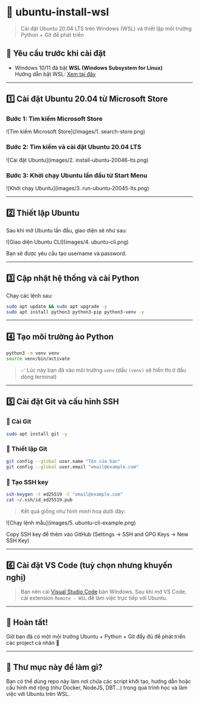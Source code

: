 # 🐧 ubuntu-install-wsl

> Cài đặt Ubuntu 20.04 LTS trên Windows (WSL) và thiết lập môi trường Python + Git để phát triển

## 🔧 Yêu cầu trước khi cài đặt

- Windows 10/11 đã bật **WSL (Windows Subsystem for Linux)**  
  Hướng dẫn bật WSL: [Xem tại đây](https://learn.microsoft.com/en-us/windows/wsl/install)

---

## 1️⃣ Cài đặt Ubuntu 20.04 từ Microsoft Store

### Bước 1: Tìm kiếm Microsoft Store

![Tìm kiếm Microsoft Store](/images/1. search-store.png)

### Bước 2: Tìm kiếm và cài đặt Ubuntu 20.04 LTS

![Cài đặt Ubuntu](images/2. install-ubuntu-20046-lts.png)

### Bước 3: Khởi chạy Ubuntu lần đầu từ Start Menu

![Khởi chạy Ubuntu](images/3. run-ubuntu-20045-lts.png)

---

## 2️⃣ Thiết lập Ubuntu

Sau khi mở Ubuntu lần đầu, giao diện sẽ như sau:

![Giao diện Ubuntu CLI](images/4. ubuntu-cli.png)

Bạn sẽ được yêu cầu tạo username và password.

---

## 3️⃣ Cập nhật hệ thống và cài Python

Chạy các lệnh sau:

```bash
sudo apt update && sudo apt upgrade -y
sudo apt install python3 python3-pip python3-venv -y
```

---

## 4️⃣ Tạo môi trường ảo Python

```bash
python3 -m venv venv
source venv/bin/activate
```

> ✅ Lúc này bạn đã vào môi trường `venv` (dấu `(venv)` sẽ hiển thị ở đầu dòng terminal)

---

## 5️⃣ Cài đặt Git và cấu hình SSH

### 🔹 Cài Git

```bash
sudo apt install git -y
```

### 🔹 Thiết lập Git

```bash
git config --global user.name "Tên của bạn"
git config --global user.email "email@example.com"
```

### 🔹 Tạo SSH key

```bash
ssh-keygen -t ed25519 -C "email@example.com"
cat ~/.ssh/id_ed25519.pub
```

> Kết quả giống như hình minh hoạ dưới đây:

![Chạy lệnh mẫu](images/5. ubuntu-cli-example.png)

Copy SSH key để thêm vào GitHub (Settings → SSH and GPG Keys → New SSH Key)

---

## 6️⃣ Cài đặt VS Code (tuỳ chọn nhưng khuyến nghị)

> Bạn nên cài [Visual Studio Code](https://code.visualstudio.com/) bản Windows. Sau khi mở VS Code, cài extension `Remote - WSL` để làm việc trực tiếp với Ubuntu.

---

## 🎉 Hoàn tất!

Giờ bạn đã có một môi trường Ubuntu + Python + Git đầy đủ để phát triển các project cá nhân 🎯

---

## 📁 Thư mục này để làm gì?

Bạn có thể dùng repo này làm nơi chứa các script khởi tạo, hướng dẫn hoặc cấu hình mở rộng (như Docker, NodeJS, DBT...) trong quá trình học và làm việc với Ubuntu trên WSL.
